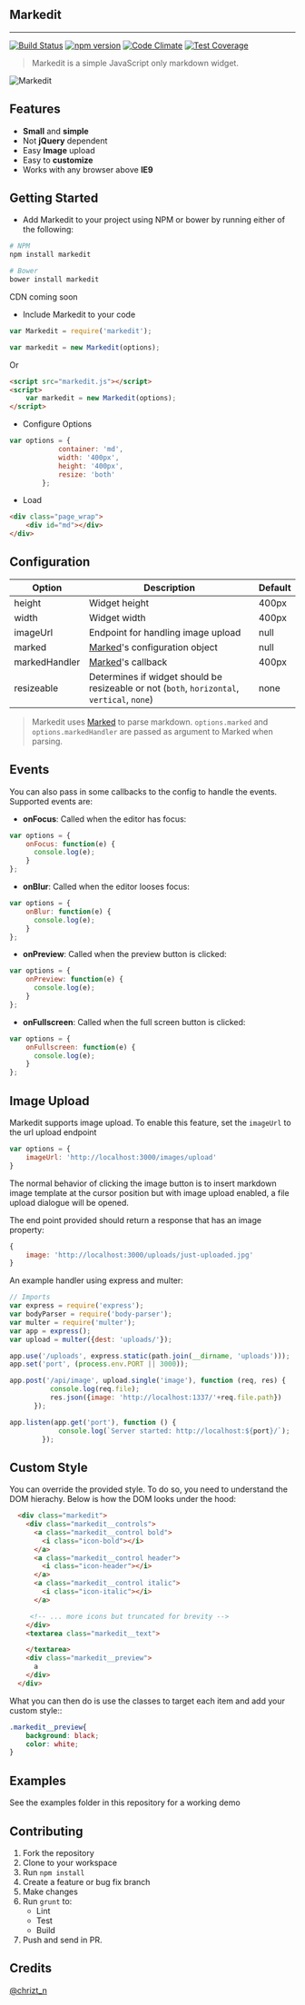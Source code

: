 ## Markedit
--------------------------

[![Build Status](https://travis-ci.org/christiannwamba/markedit.svg?branch=master)](https://travis-ci.org/christiannwamba/markedit) [![npm version](https://badge.fury.io/js/markedit.svg)](https://www.npmjs.com/package/markedit) [![Code Climate](https://codeclimate.com/github/christiannwamba/markedit/badges/gpa.svg)](https://codeclimate.com/github/christiannwamba/markedit) [![Test Coverage](https://codeclimate.com/github/christiannwamba/markedit/badges/coverage.svg)](https://codeclimate.com/github/christiannwamba/markedit/coverage)

> Markedit is a simple JavaScript only markdown widget.

![Markedit](markedit.jpg)

## Features

* __Small__ and __simple__
* Not __jQuery__ dependent
* Easy __Image__ upload
* Easy to __customize__
* Works with any browser above __IE9__


## Getting Started

* Add Markedit to your project using NPM or bower by running either of the following:

```bash
# NPM
npm install markedit

# Bower
bower install markedit
```
CDN coming soon

* Include Markedit to your code

```js
var Markedit = require('markedit');

var markedit = new Markedit(options);
```

Or

```html
<script src="markedit.js"></script>
<script>
    var markedit = new Markedit(options);
</script>
```

* Configure Options

```js
var options = {
            container: 'md',
            width: '400px',
            height: '400px',
            resize: 'both'
        };
```

* Load

```html
<div class="page_wrap">
    <div id="md"></div>
</div>
```

## Configuration

| Option        | Description   | Default  |
| ------------- |---------------| ------   |
| height     | Widget height | 400px    |
| width      | Widget width      |   400px    |
| imageUrl   | Endpoint for handling image upload    |   null    |
| marked | [Marked](https://github.com/chjj/marked)'s configuration  object   |    null    |
| markedHandler    | [Marked](https://github.com/chjj/marked)'s  callback    |   400px    |
| resizeable     | Determines if widget should be resizeable or not (`both`, `horizontal`, `vertical`, `none`) | none    |

> Markedit uses [Marked](https://github.com/chjj/marked) to parse markdown. `options.marked` and `options.markedHandler` are passed as argument to Marked when parsing.

 ## Events

 You can also pass in some callbacks to the config to handle the events. Supported events are:

 * __onFocus__: Called when the editor has focus:

```js
var options = {
    onFocus: function(e) {
      console.log(e);
    }
};
```

 * __onBlur__: Called when the editor looses focus:

```js
var options = {
    onBlur: function(e) {
      console.log(e);
    }
};
```

* __onPreview__: Called when the preview button is clicked:

```js
var options = {
    onPreview: function(e) {
      console.log(e);
    }
};
```

* __onFullscreen__: Called when the full screen button is clicked:

```js
var options = {
    onFullscreen: function(e) {
      console.log(e);
    }
};
```

## Image Upload

Markedit supports image upload. To enable this feature, set the `imageUrl` to the url upload endpoint

```js
var options = {
    imageUrl: 'http://localhost:3000/images/upload'
}
```

The normal behavior of clicking the image button is to insert markdown image template at the cursor position but with image upload enabled, a file upload dialogue will be opened.

The end point provided should return a response that has an image property:

```js
{
    image: 'http://localhost:3000/uploads/just-uploaded.jpg'
}
```

An example handler using express and multer:

```js
// Imports
var express = require('express');
var bodyParser = require('body-parser');
var multer = require('multer');
var app = express();
var upload = multer({dest: 'uploads/'});

app.use('/uploads', express.static(path.join(__dirname, 'uploads')));
app.set('port', (process.env.PORT || 3000));

app.post('/api/image', upload.single('image'), function (req, res) {
          console.log(req.file);
          res.json({image: 'http://localhost:1337/'+req.file.path})
      });

app.listen(app.get('port'), function () {
            console.log(`Server started: http://localhost:${port}/`);
        });
```

## Custom Style

You can override the provided style. To do so, you need to understand the DOM hierachy.
Below is how the DOM looks under the hood:
```html
  <div class="markedit">
    <div class="markedit__controls">
      <a class="markedit__control bold">
        <i class="icon-bold"></i>
      </a>
      <a class="markedit__control header">
        <i class="icon-header"></i>
      </a>
      <a class="markedit__control italic">
        <i class="icon-italic"></i>
      </a>

     <!-- ... more icons but truncated for brevity -->
    </div>
    <textarea class="markedit__text">

    </textarea>
    <div class="markedit__preview">
      a
    </div>
  </div>
```
What you can then do is use the classes to target each item and add your custom style::

```css
.markedit__preview{
    background: black;
    color: white;
}
```

## Examples

See the examples folder in this repository for a working demo

## Contributing

1. Fork the repository
2. Clone to your workspace
3. Run `npm install`
4. Create a feature or bug fix branch
5. Make changes
6. Run `grunt` to:
    * Lint
    * Test
    * Build
7. Push and send in PR.

## Credits
[@chrizt_n](https://twitter.com/chrizt_n)
